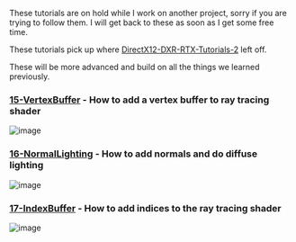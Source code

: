 These tutorials are on hold while I work on another project, sorry if you are trying to follow them.  I will get back to these as soon as I get some free time. 

These tutorials pick up where [DirectX12-DXR-RTX-Tutorials-2](https://github.com/cpyburn/DirectX12-DXR-RTX-Tutorials-2) left off.

These will be more advanced and build on all the things we learned previously.

### [15-VertexBuffer](https://github.com/cpyburn/DirectX12-DXR-RTX-Tutorials-3/tree/main/15-VertexBuffer) - How to add a vertex buffer to ray tracing shader
![image](https://user-images.githubusercontent.com/17934438/221937776-264c6de5-0577-4236-8d35-1e8c1833dcef.png)

### [16-NormalLighting](https://github.com/cpyburn/DirectX12-DXR-RTX-Tutorials-3/tree/main/16-NormalLighting) - How to add normals and do diffuse lighting
![image](https://user-images.githubusercontent.com/17934438/222509414-c22fc5bd-a7cc-48d5-adc1-ec018cdda216.png)

### [17-IndexBuffer](https://github.com/cpyburn/DirectX12-DXR-RTX-Tutorials-3/tree/main/17-IndexBuffer) - How to add indices to the ray tracing shader
![image](https://user-images.githubusercontent.com/17934438/222509414-c22fc5bd-a7cc-48d5-adc1-ec018cdda216.png)
